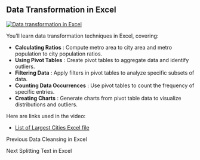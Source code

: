 ## Data Transformation in Excel

[![Data transformation in
Excel](https://i.ytimg.com/vi_webp/gR2IY5Naja0/sddefault.webp)](https://youtu.be/gR2IY5Naja0)

You’ll learn data transformation techniques in Excel, covering:

  * **Calculating Ratios** : Compute metro area to city area and metro population to city population ratios.
  * **Using Pivot Tables** : Create pivot tables to aggregate data and identify outliers.
  * **Filtering Data** : Apply filters in pivot tables to analyze specific subsets of data.
  * **Counting Data Occurrences** : Use pivot tables to count the frequency of specific entries.
  * **Creating Charts** : Generate charts from pivot table data to visualize distributions and outliers.

Here are links used in the video:

  * [List of Largest Cities Excel file](https://docs.google.com/spreadsheets/d/1jl8tHGoxmIba4J78aJVfT9jtZv7lfCbV/view)

Previous Data Cleansing in Excel

Next Splitting Text in Excel

